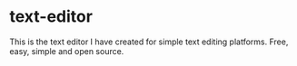 # text-editor
This is the text editor I have created for simple text editing platforms. Free, easy, simple and open source.
